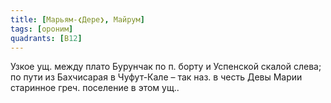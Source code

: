 ```yaml
---
title: [Марьям-❮Дере❯, Майрум]
tags: [ороним]
quadrants: [В12]
---
```


Узкое ущ. между плато Бурунчак по п. борту и Успенской скалой слева; по пути из
Бахчисарая в Чуфут-Кале – так наз. в честь Девы Марии старинное греч. поселение
в этом ущ..

